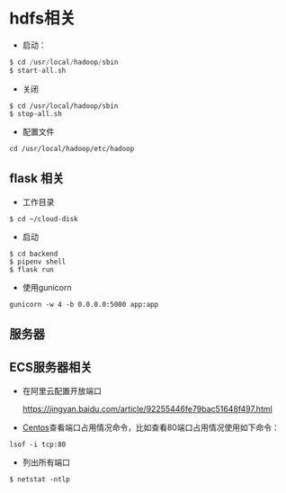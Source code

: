 # hdfs相关

* 启动：

```c
$ cd /usr/local/hadoop/sbin
$ start-all.sh
```

* 关闭

```
$ cd /usr/local/hadoop/sbin
$ stop-all.sh
```

* 配置文件

```
cd /usr/local/hadoop/etc/hadoop
```

## flask 相关

* 工作目录

```
$ cd ~/cloud-disk
```

* 启动

```
$ cd backend
$ pipenv shell
$ flask run
```

* 使用gunicorn

```
gunicorn -w 4 -b 0.0.0.0:5000 app:app
```



## 服务器

## ECS服务器相关

* 在阿里云配置开放端口

  https://jingyan.baidu.com/article/92255446fe79bac51648f497.html

* [Centos](https://www.centos.bz/tag/centos/)查看端口占用情况命令，比如查看80端口占用情况使用如下命令：

```
lsof -i tcp:80
```

* 列出所有端口

```
$ netstat -ntlp
```

